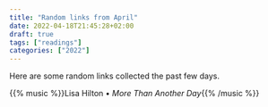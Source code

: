 ```yaml
---
title: "Random links from April"
date: 2022-04-18T21:45:28+02:00
draft: true
tags: ["readings"]
categories: ["2022"]
---
```


Here are some random links collected the past few days.

{{% music %}}Lisa Hilton • _More Than Another Day_{{% /music %}}
